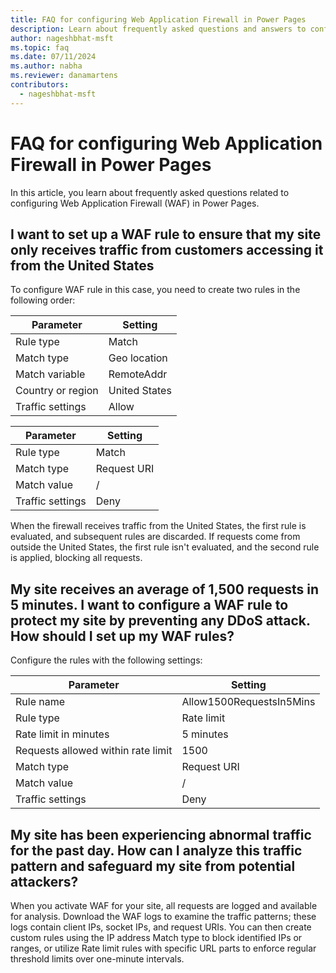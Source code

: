 ```yaml
---
title: FAQ for configuring Web Application Firewall in Power Pages
description: Learn about frequently asked questions and answers to configure Web Application Firewall rules in Power Pages.
author: nageshbhat-msft
ms.topic: faq
ms.date: 07/11/2024
ms.author: nabha
ms.reviewer: danamartens
contributors:
  - nageshbhat-msft
---
```


# FAQ for configuring Web Application Firewall in Power Pages

In this article, you learn about frequently asked questions related to configuring Web Application Firewall (WAF) in Power Pages.

## I want to set up a WAF rule to ensure that my site only receives traffic from customers accessing it from the United States

To configure WAF rule in this case, you need to create two rules in the following order:

| Parameter | Setting |
| - | - |
| Rule type | Match |
| Match type | Geo location |
| Match variable | RemoteAddr |
| Country or region | United States |
| Traffic settings | Allow |

| Parameter | Setting |
| - | - |
| Rule type | Match |
| Match type | Request URI |
| Match value | / |
| Traffic settings | Deny |

When the firewall receives traffic from the United States, the first rule is evaluated, and subsequent rules are discarded. If requests come from outside the United States, the first rule isn't evaluated, and the second rule is applied, blocking all requests.

## My site receives an average of 1,500 requests in 5 minutes. I want to configure a WAF rule to protect my site by preventing any DDoS attack. How should I set up my WAF rules?

Configure the rules with the following settings:

| Parameter | Setting |
| - | - |
| Rule name | Allow1500RequestsIn5Mins |
| Rule type | Rate limit |
| Rate limit in minutes | 5 minutes |
| Requests allowed within rate limit | 1500 |
| Match type | Request URI |
| Match value | / |
| Traffic settings | Deny |

## My site has been experiencing abnormal traffic for the past day. How can I analyze this traffic pattern and safeguard my site from potential attackers?

When you activate WAF for your site, all requests are logged and available for analysis. Download the WAF logs to examine the traffic patterns; these logs contain client IPs, socket IPs, and request URIs. You can then create custom rules using the IP address Match type to block identified IPs or ranges, or utilize Rate limit rules with specific URL parts to enforce regular threshold limits over one-minute intervals.
